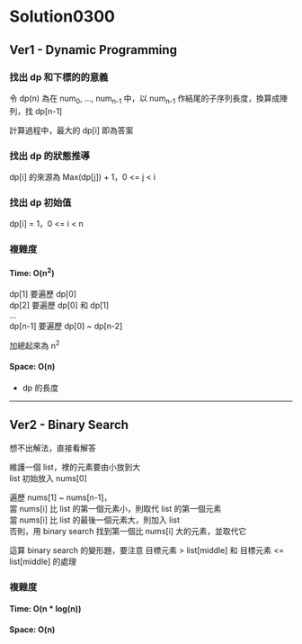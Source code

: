# Solution0300

## Ver1 - Dynamic Programming

### 找出 dp 和下標的的意義

令 dp(n) 為在 num<sub>0</sub>, ..., num<sub>n-1</sub> 中，以 num<sub>n-1</sub> 作結尾的子序列長度，換算成陣列，找 dp[n-1]

計算過程中，最大的 dp[i] 即為答案

### 找出 dp 的狀態推導

dp[i] 的來源為 Max(dp[j]) + 1，0 <= j < i

### 找出 dp 初始值

dp[i] = 1，0 <= i < n

### 複雜度

#### Time: O(n<sup>2</sup>)
dp[1] 要遍歷 dp[0]  
dp[2] 要遍歷 dp[0] 和 dp[1]  
...  
dp[n-1] 要遍歷 dp[0] ~ dp[n-2]  

加總起來為 n<sup>2</sup>

#### Space: O(n)
- dp 的長度

---

## Ver2 - Binary Search

想不出解法，直接看解答

維護一個 list，裡的元素要由小放到大  
list 初始放入 nums[0]

遍歷 nums[1] ~ nums[n-1]，  
當 nums[i] 比 list 的第一個元素小，則取代 list 的第一個元素  
當 nums[i] 比 list 的最後一個元素大，則加入 list  
否則，用 binary search 找到第一個比 nums[i] 大的元素，並取代它  

這算 binary search 的變形題，要注意 目標元素 > list[middle] 和 目標元素 <= list[middle] 的處理

### 複雜度

#### Time: O(n * log(n))

#### Space: O(n)